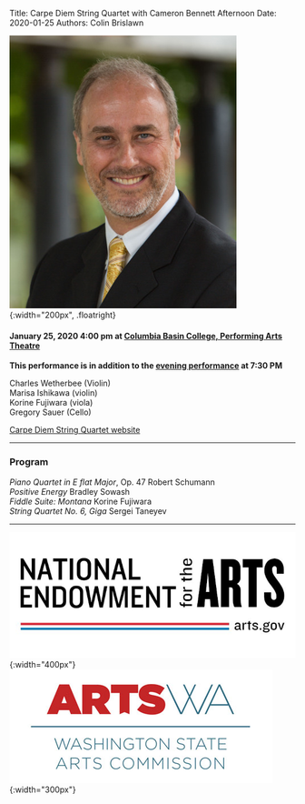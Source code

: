 Title: Carpe Diem String Quartet with Cameron Bennett Afternoon
Date: 2020-01-25
Authors: Colin Brislawn

![ ](/images/2019-2020/cameron-bennett-small.jpg){:width="200px", .floatright}

#### January 25, 2020 4:00 pm at [Columbia Basin College, Performing Arts Theatre](https://goo.gl/maps/kNZ4DFSqJUNVorCE6)

**This performance is in addition to the [evening performance]({filename}/2019-2020/CarpeDiemStringQuartet.md) at 7:30 PM**

Charles Wetherbee (Violin) <br>
Marisa Ishikawa (violin) <br>
Korine Fujiwara (viola) <br>
Gregory Sauer (Cello)

[Carpe Diem String Quartet website](https://www.carpediemstringquartet.com)

---

### Program

_Piano Quartet in E flat Major_, Op. 47 Robert Schumann <br>
_Positive Energy_ Bradley Sowash <br>
_Fiddle Suite: Montana_ Korine Fujiwara <br>
_String Quartet No. 6, Giga_ Sergei Taneyev

---

![NEA Logo](/images/nea-lockup-A-small.jpg){:width="400px"}
![ArtsWA logo](/images/TextOnlyAndFullName-HiRes-small.jpg){:width="300px"}

